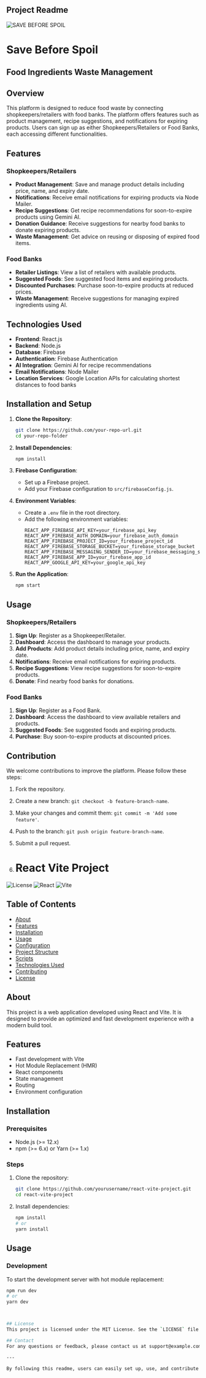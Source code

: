 ## Project Readme
![SAVE BEFORE SPOIL](https://github.com/Swadeshit27/Save-Before-Spoil/assets/108950724/8ca6264a-1618-4a45-a1c5-23afa9cd2463)

# Save Before Spoil
## Food Ingredients Waste Management


## Overview
This platform is designed to reduce food waste by connecting shopkeepers/retailers with food banks. The platform offers features such as product management, recipe suggestions, and notifications for expiring products. Users can sign up as either Shopkeepers/Retailers or Food Banks, each accessing different functionalities.

## Features

### Shopkeepers/Retailers
- **Product Management**: Save and manage product details including price, name, and expiry date.
- **Notifications**: Receive email notifications for expiring products via Node Mailer.
- **Recipe Suggestions**: Get recipe recommendations for soon-to-expire products using Gemini AI.
- **Donation Guidance**: Receive suggestions for nearby food banks to donate expiring products.
- **Waste Management**: Get advice on reusing or disposing of expired food items.

### Food Banks
- **Retailer Listings**: View a list of retailers with available products.
- **Suggested Foods**: See suggested food items and expiring products.
- **Discounted Purchases**: Purchase soon-to-expire products at reduced prices.
- **Waste Management**: Receive suggestions for managing expired ingredients using AI.

## Technologies Used
- **Frontend**: React.js
- **Backend**: Node.js
- **Database**: Firebase
- **Authentication**: Firebase Authentication
- **AI Integration**: Gemini AI for recipe recommendations
- **Email Notifications**: Node Mailer
- **Location Services**: Google Location APIs for calculating shortest distances to food banks

## Installation and Setup

1. **Clone the Repository**:
   ```bash
   git clone https://github.com/your-repo-url.git
   cd your-repo-folder
   ```

2. **Install Dependencies**:
   ```bash
   npm install
   ```

3. **Firebase Configuration**:
   - Set up a Firebase project.
   - Add your Firebase configuration to `src/firebaseConfig.js`.

4. **Environment Variables**:
   - Create a `.env` file in the root directory.
   - Add the following environment variables:
     ```
     REACT_APP_FIREBASE_API_KEY=your_firebase_api_key
     REACT_APP_FIREBASE_AUTH_DOMAIN=your_firebase_auth_domain
     REACT_APP_FIREBASE_PROJECT_ID=your_firebase_project_id
     REACT_APP_FIREBASE_STORAGE_BUCKET=your_firebase_storage_bucket
     REACT_APP_FIREBASE_MESSAGING_SENDER_ID=your_firebase_messaging_sender_id
     REACT_APP_FIREBASE_APP_ID=your_firebase_app_id
     REACT_APP_GOOGLE_API_KEY=your_google_api_key
     ```

5. **Run the Application**:
   ```bash
   npm start
   ```

## Usage

### Shopkeepers/Retailers
1. **Sign Up**: Register as a Shopkeeper/Retailer.
2. **Dashboard**: Access the dashboard to manage your products.
3. **Add Products**: Add product details including price, name, and expiry date.
4. **Notifications**: Receive email notifications for expiring products.
5. **Recipe Suggestions**: View recipe suggestions for soon-to-expire products.
6. **Donate**: Find nearby food banks for donations.

### Food Banks
1. **Sign Up**: Register as a Food Bank.
2. **Dashboard**: Access the dashboard to view available retailers and products.
3. **Suggested Foods**: See suggested foods and expiring products.
4. **Purchase**: Buy soon-to-expire products at discounted prices.

## Contribution
We welcome contributions to improve the platform. Please follow these steps:

1. Fork the repository.
2. Create a new branch: `git checkout -b feature-branch-name`.
3. Make your changes and commit them: `git commit -m 'Add some feature'`.
4. Push to the branch: `git push origin feature-branch-name`.
5. Submit a pull request.

6. # React Vite Project

![License](https://img.shields.io/badge/license-MIT-blue.svg)
![React](https://img.shields.io/badge/react-v17.0.2-blue.svg)
![Vite](https://img.shields.io/badge/vite-v2.4.4-orange.svg)

## Table of Contents

- [About](#about)
- [Features](#features)
- [Installation](#installation)
- [Usage](#usage)
- [Configuration](#configuration)
- [Project Structure](#project-structure)
- [Scripts](#scripts)
- [Technologies Used](#technologies-used)
- [Contributing](#contributing)
- [License](#license)

## About

This project is a web application developed using React and Vite. It is designed to provide an optimized and fast development experience with a modern build tool.

## Features

- Fast development with Vite
- Hot Module Replacement (HMR)
- React components
- State management
- Routing
- Environment configuration

## Installation

### Prerequisites

- Node.js (>= 12.x)
- npm (>= 6.x) or Yarn (>= 1.x)

### Steps

1. Clone the repository:
    ```bash
    git clone https://github.com/yourusername/react-vite-project.git
    cd react-vite-project
    ```

2. Install dependencies:
    ```bash
    npm install
    # or
    yarn install
    ```

## Usage

### Development

To start the development server with hot module replacement:
```bash
npm run dev
# or
yarn dev



## License
This project is licensed under the MIT License. See the `LICENSE` file for details.

## Contact
For any questions or feedback, please contact us at support@example.com.

---

By following this readme, users can easily set up, use, and contribute to the Food Donation and Waste Management Platform.
